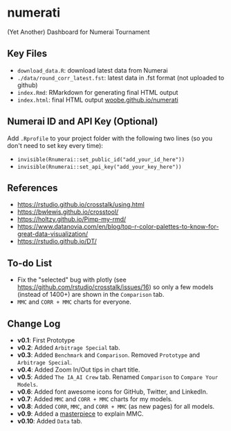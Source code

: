 # numerati

(Yet Another) Dashboard for Numerai Tournament


## Key Files

- `download_data.R`: download latest data from Numerai
- `./data/round_corr_latest.fst`: latest data in .fst format (not uploaded to github)
- `index.Rmd`: RMarkdown for generating final HTML output
- `index.html`: final HTML output <a href="https://woobe.github.io/numerati" target="_blank">woobe.github.io/numerati</a>


## Numerai ID and API Key (Optional)

Add `.Rprofile` to your project folder with the following two lines (so you don't need to set key every time):

- `invisible(Rnumerai::set_public_id("add_your_id_here"))`
- `invisible(Rnumerai::set_api_key("add_your_key_here"))`


## References

- https://rstudio.github.io/crosstalk/using.html
- https://bwlewis.github.io/crosstool/
- https://holtzy.github.io/Pimp-my-rmd/
- https://www.datanovia.com/en/blog/top-r-color-palettes-to-know-for-great-data-visualization/
- https://rstudio.github.io/DT/


## To-do List

- Fix the "selected" bug with plotly (see https://github.com/rstudio/crosstalk/issues/16) so only a few models (instead of 1400+) are shown in the `Comparison` tab.
- `MMC` and `CORR + MMC` charts for everyone.


## Change Log

- **v0.1**: First Prototype
- **v0.2**: Added `Arbitrage Special` tab.
- **v0.3**: Added `Benchmark` and `Comparison`. Removed `Prototype` and `Arbitrage Special`.
- **v0.4**: Added Zoom In/Out tips in chart title.
- **v0.5**: Added `The IA_AI Crew` tab. Renamed `Comparison` to `Compare Your Models`.
- **v0.6**: Added font awesome icons for GitHub, Twitter, and LinkedIn.
- **v0.7**: Added `MMC` and `CORR + MMC` charts for my models.
- **v0.8**: Added `CORR`, `MMC`, and `CORR + MMC` (as new pages) for all models.
- **v0.9**: Added a [masterpiece](https://twitter.com/matlabulous/status/1296879591546597385) to explain MMC.
- **v0.10**: Added `Data` tab.
